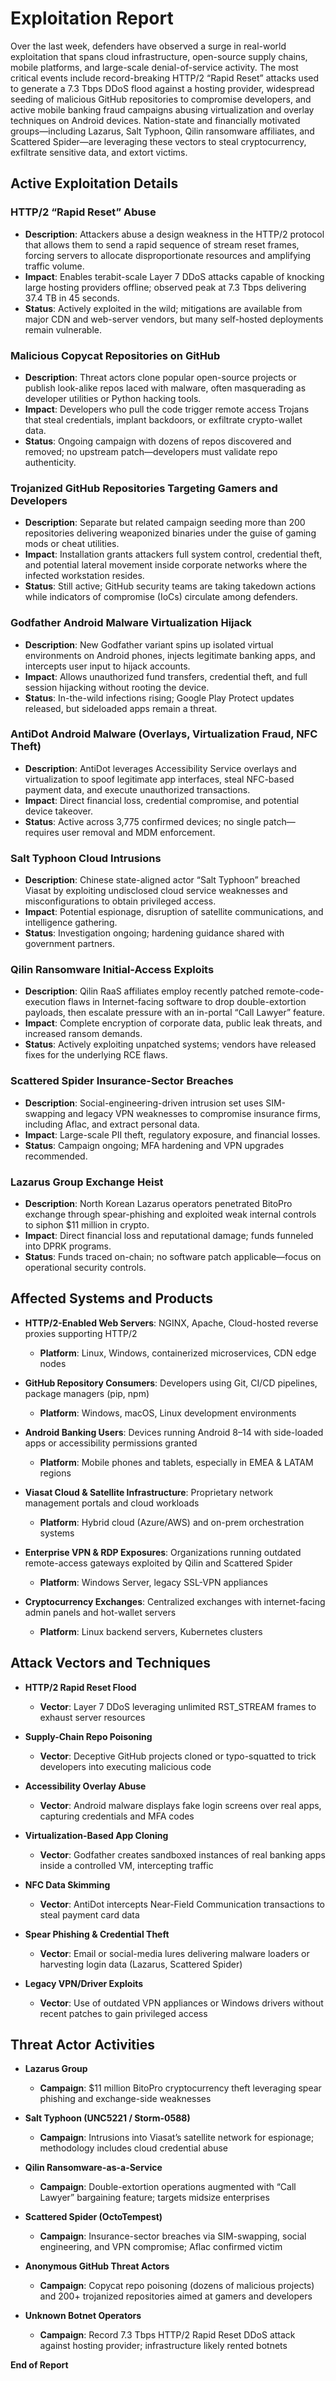 # Exploitation Report

Over the last week, defenders have observed a surge in real-world exploitation that spans cloud infrastructure, open-source supply chains, mobile platforms, and large-scale denial-of-service activity. The most critical events include record-breaking HTTP/2 “Rapid Reset” attacks used to generate a 7.3 Tbps DDoS flood against a hosting provider, widespread seeding of malicious GitHub repositories to compromise developers, and active mobile banking fraud campaigns abusing virtualization and overlay techniques on Android devices. Nation-state and financially motivated groups—including Lazarus, Salt Typhoon, Qilin ransomware affiliates, and Scattered Spider—are leveraging these vectors to steal cryptocurrency, exfiltrate sensitive data, and extort victims.

## Active Exploitation Details

### HTTP/2 “Rapid Reset” Abuse
- **Description**: Attackers abuse a design weakness in the HTTP/2 protocol that allows them to send a rapid sequence of stream reset frames, forcing servers to allocate disproportionate resources and amplifying traffic volume.  
- **Impact**: Enables terabit-scale Layer 7 DDoS attacks capable of knocking large hosting providers offline; observed peak at 7.3 Tbps delivering 37.4 TB in 45 seconds.  
- **Status**: Actively exploited in the wild; mitigations are available from major CDN and web-server vendors, but many self-hosted deployments remain vulnerable.

### Malicious Copycat Repositories on GitHub
- **Description**: Threat actors clone popular open-source projects or publish look-alike repos laced with malware, often masquerading as developer utilities or Python hacking tools.  
- **Impact**: Developers who pull the code trigger remote access Trojans that steal credentials, implant backdoors, or exfiltrate crypto-wallet data.  
- **Status**: Ongoing campaign with dozens of repos discovered and removed; no upstream patch—developers must validate repo authenticity.

### Trojanized GitHub Repositories Targeting Gamers and Developers
- **Description**: Separate but related campaign seeding more than 200 repositories delivering weaponized binaries under the guise of gaming mods or cheat utilities.  
- **Impact**: Installation grants attackers full system control, credential theft, and potential lateral movement inside corporate networks where the infected workstation resides.  
- **Status**: Still active; GitHub security teams are taking takedown actions while indicators of compromise (IoCs) circulate among defenders.

### Godfather Android Malware Virtualization Hijack
- **Description**: New Godfather variant spins up isolated virtual environments on Android phones, injects legitimate banking apps, and intercepts user input to hijack accounts.  
- **Impact**: Allows unauthorized fund transfers, credential theft, and full session hijacking without rooting the device.  
- **Status**: In-the-wild infections rising; Google Play Protect updates released, but sideloaded apps remain a threat.

### AntiDot Android Malware (Overlays, Virtualization Fraud, NFC Theft)
- **Description**: AntiDot leverages Accessibility Service overlays and virtualization to spoof legitimate app interfaces, steal NFC-based payment data, and execute unauthorized transactions.  
- **Impact**: Direct financial loss, credential compromise, and potential device takeover.  
- **Status**: Active across 3,775 confirmed devices; no single patch—requires user removal and MDM enforcement.

### Salt Typhoon Cloud Intrusions
- **Description**: Chinese state-aligned actor “Salt Typhoon” breached Viasat by exploiting undisclosed cloud service weaknesses and misconfigurations to obtain privileged access.  
- **Impact**: Potential espionage, disruption of satellite communications, and intelligence gathering.  
- **Status**: Investigation ongoing; hardening guidance shared with government partners.

### Qilin Ransomware Initial-Access Exploits
- **Description**: Qilin RaaS affiliates employ recently patched remote-code-execution flaws in Internet-facing software to drop double-extortion payloads, then escalate pressure with an in-portal “Call Lawyer” feature.  
- **Impact**: Complete encryption of corporate data, public leak threats, and increased ransom demands.  
- **Status**: Actively exploiting unpatched systems; vendors have released fixes for the underlying RCE flaws.

### Scattered Spider Insurance-Sector Breaches
- **Description**: Social-engineering-driven intrusion set uses SIM-swapping and legacy VPN weaknesses to compromise insurance firms, including Aflac, and extract personal data.  
- **Impact**: Large-scale PII theft, regulatory exposure, and financial losses.  
- **Status**: Campaign ongoing; MFA hardening and VPN upgrades recommended.

### Lazarus Group Exchange Heist
- **Description**: North Korean Lazarus operators penetrated BitoPro exchange through spear-phishing and exploited weak internal controls to siphon $11 million in crypto.  
- **Impact**: Direct financial loss and reputational damage; funds funneled into DPRK programs.  
- **Status**: Funds traced on-chain; no software patch applicable—focus on operational security controls.

## Affected Systems and Products

- **HTTP/2-Enabled Web Servers**: NGINX, Apache, Cloud-hosted reverse proxies supporting HTTP/2  
  - **Platform**: Linux, Windows, containerized microservices, CDN edge nodes

- **GitHub Repository Consumers**: Developers using Git, CI/CD pipelines, package managers (pip, npm)  
  - **Platform**: Windows, macOS, Linux development environments

- **Android Banking Users**: Devices running Android 8–14 with side-loaded apps or accessibility permissions granted  
  - **Platform**: Mobile phones and tablets, especially in EMEA & LATAM regions

- **Viasat Cloud & Satellite Infrastructure**: Proprietary network management portals and cloud workloads  
  - **Platform**: Hybrid cloud (Azure/AWS) and on-prem orchestration systems

- **Enterprise VPN & RDP Exposures**: Organizations running outdated remote-access gateways exploited by Qilin and Scattered Spider  
  - **Platform**: Windows Server, legacy SSL-VPN appliances

- **Cryptocurrency Exchanges**: Centralized exchanges with internet-facing admin panels and hot-wallet servers  
  - **Platform**: Linux backend servers, Kubernetes clusters

## Attack Vectors and Techniques

- **HTTP/2 Rapid Reset Flood**  
  - **Vector**: Layer 7 DDoS leveraging unlimited RST_STREAM frames to exhaust server resources

- **Supply-Chain Repo Poisoning**  
  - **Vector**: Deceptive GitHub projects cloned or typo-squatted to trick developers into executing malicious code

- **Accessibility Overlay Abuse**  
  - **Vector**: Android malware displays fake login screens over real apps, capturing credentials and MFA codes

- **Virtualization-Based App Cloning**  
  - **Vector**: Godfather creates sandboxed instances of real banking apps inside a controlled VM, intercepting traffic

- **NFC Data Skimming**  
  - **Vector**: AntiDot intercepts Near-Field Communication transactions to steal payment card data

- **Spear Phishing & Credential Theft**  
  - **Vector**: Email or social-media lures delivering malware loaders or harvesting login data (Lazarus, Scattered Spider)

- **Legacy VPN/Driver Exploits**  
  - **Vector**: Use of outdated VPN appliances or Windows drivers without recent patches to gain privileged access

## Threat Actor Activities

- **Lazarus Group**  
  - **Campaign**: $11 million BitoPro cryptocurrency theft leveraging spear phishing and exchange-side weaknesses

- **Salt Typhoon (UNC5221 / Storm-0588)**  
  - **Campaign**: Intrusions into Viasat’s satellite network for espionage; methodology includes cloud credential abuse

- **Qilin Ransomware-as-a-Service**  
  - **Campaign**: Double-extortion operations augmented with “Call Lawyer” bargaining feature; targets midsize enterprises

- **Scattered Spider (OctoTempest)**  
  - **Campaign**: Insurance-sector breaches via SIM-swapping, social engineering, and VPN compromise; Aflac confirmed victim

- **Anonymous GitHub Threat Actors**  
  - **Campaign**: Copycat repo poisoning (dozens of malicious projects) and 200+ trojanized repositories aimed at gamers and developers

- **Unknown Botnet Operators**  
  - **Campaign**: Record 7.3 Tbps HTTP/2 Rapid Reset DDoS attack against hosting provider; infrastructure likely rented botnets

**End of Report**